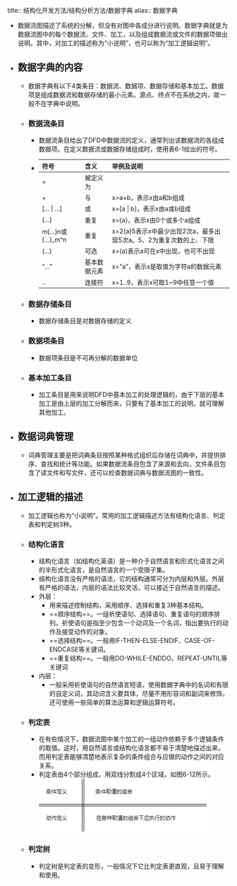 title:: 结构化开发方法/结构分析方法/数据字典
alias:: 数据字典

- 数据流图描述了系统的分解，但没有对图中各成分进行说明。数据字典就是为数据流图中的每个数据流、文件、加工，以及组成数据流或文件的数据项做出说明。其中，对加工的描述称为“小说明”，也可以称为“加工逻辑说明”。
- ## 数据字典的内容
	- 数据字典有以下4类条目：数据流、数据项、数据存储和基本加工。数据项是组成数据流和数据存储的最小元素。源点、终点不在系统之内，故一般不在字典中说明。
	- ### 数据流条目
		- 数据流条目给出了DFD中数据流的定义，通常列出该数据流的各组成数据项。在定义数据流或数据存储组成时，使用表6-1给出的符号。
		- |符号 |含义 |举例及说明 |
		  |- |- |- |
		  |= |被定义为 | |
		  |+ |与 |x=a+b，表示x由a和b组成 |
		  |[... &vert; ...] |或 |x=[a &vert; b]，表示x由a或b组成 |
		  |{...} |重复 |x={a}，表示x由0个或多个a组成 |
		  |m{...}n或{...}\_m\^n |重复 |x=2{a}5表示x中最少出现2次a，最多出现5次a。5、2为重复次数的上、下限 |
		  |(...) |可选 |x=(a)表示a可在x中出现，也可不出现 |
		  |“...” |基本数据元素 |x=“a”，表示x是取值为字符a的数据元素 |
		  |.. |连接符 |x=1..9，表示x可取1~9中任意一个值 |
	- ### 数据存储条目
		- 数据存储条目是对数据存储的定义
	- ### 数据项条目
		- 数据项条目是不可再分解的数据单位
	- ### 基本加工条目
		- 加工条目是用来说明DFD中基本加工的处理逻辑的，由于下层的基本加工是由上层的加工分解而来，只要有了基本加工的说明，就可理解其他加工。
- ## 数据词典管理
	- 词典管理主要是把词典条目按照某种格式组织后存储在词典中，并提供排序、查找和统计等功能。如果数据流条目包含了来源和去向，文件条目包含了读文件和写文件，还可以检查数据词典与数据流图的一致性。
- ## 加工逻辑的描述
	- 加工逻辑也称为“小说明”。常用的加工逻辑描述方法有结构化语言、判定表和判定树3种。
	- ### 结构化语言
		- 结构化语言（如结构化英语）是一种介于自然语言和形式化语言之间的半形式化语言，是自然语言的一个受限子集。
		- 结构化语言没有严格的语法，它的结构通常可分为内层和外层。外层有严格的语法，内层的语法比较灵活，可以接近于自然语言的描述。
		- 外层：
			- 用来描述控制结构，采用顺序、选择和重复3种基本结构。
			- ==顺序结构==。一组祈使语句、选择语句、重复语句的顺序排列。祈使语句是指至少包含一个动词及一个名词，指出要执行的动作及接受动作的对象。
			- ==选择结构==。一般用IF-THEN-ELSE-ENDIF、CASE-OF-ENDCASE等关键词。
			- ==重复结构==。一般用DO-WHILE-ENDDO、REPEAT-UNTIL等关键词
		- 内层：
			- 一般采用祈使语句的自然语言短语，使用数据字典中的名词和有限的自定义词，其动词含义要具体，尽量不用形容词和副词来修饰，还可使用一些简单的算法运算和逻辑运算符号。
	- ### 判定表
		- 在有些情况下，数据流图中某个加工的一组动作依赖于多个逻辑条件的取值。这时，用自然语言或结构化语言都不易于清楚地描述出来，而用判定表能够清楚地表示复杂的条件组合与应做的动作之间的对应关系。
		- 判定表由4个部分组成，用双线分割成4个区域，如图6-12所示。
		  ![image.png](../assets/image_1649061109925_0.png)
	- ### 判定树
		- 判定树是判定表的变形，一般情况下它比判定表更直观，且易于理解和使用。
